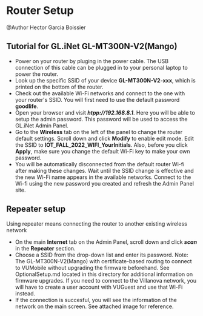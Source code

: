 # Router Setup 

@Author Hector Garcia Boissier

## Tutorial for GL.iNet GL-MT300N-V2(Mango) 

- Power on your router by pluging in the power cable.
The USB connection of this cable can be plugged in to your personal laptop to power the router. 
- Look up the specific SSID of your device **GL-MT300N-V2-xxx**, which is printed on the bottom of the router.
- Check out the available Wi-Fi networks and connect to the one with your router's SSID. 
You will first need to use the default password **goodlife**.
- Open your browser and visit **_htpp://192.168.8.1_**.
Here you will be able to setup the admin password. This password will be used to access the GL.iNet Admin Panel.
- Go to the **Wireless** tab on the left of the panel to change the router default settings.
Scroll down and click **Modify** to enable edit mode. Edit the SSID to **IOT_FALL_2022_WIFI_YourInitials**. 
Also, before you click **Apply**, make sure you change the default Wi-Fi key to make your own password.
- You will be automatically disconnected from the default router Wi-fi after making these changes.
Wait until the SSID change is effective and the new Wi-Fi name appears in the available networks.
Connect to the Wi-fi using the new password you created and refresh the Admin Panel site.

## Repeater setup
Using repeater means connecting the router to another existing wireless network

- On the main **Internet** tab on the Admin Panel, scroll down and click **_scan_** in the **Repeater** section.
- Choose a SSID from the drop-down list and enter its password.
Note: The GL-MT300N-V2(Mango) with certificate-based routing to connect to VUMobile without upgrading the firmware beforehand. 
See OptionalSetup.md located in this directory for additional information on firmware upgrades.
If you need to connect to the Villanova network, you will have to create a user account with VUGuest and use that Wi-Fi instead.
- If the connection is succesful, you will see the information of the network on the main screen.
See attached image for reference.
